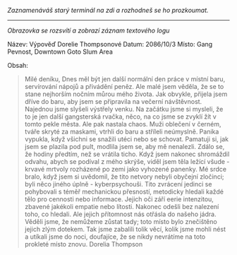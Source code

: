 _Zaznamenáváš starý terminál na zdi a rozhodneš se ho prozkoumat._

---

_Obrazovka se rozsvítí a zobrazí záznam textového logu_

Název: Výpověď Dorelie Thompsonové
Datum: 2086/10/3
Místo: Gang Pevnost, Downtown Goto Slum Area

Obsah:

> Milé deníku,
> Dnes měl být jen další normální den práce v místní baru, servírování nápojů a přivádění peněz. Ale malé jsem věděla, že se to stane nejhorším nočním můrou mého života.
> Jak obvykle, přijela jsem dříve do baru, aby jsem se připravila na večerní návštěvnost. Najednou jsme slyšeli výstřely venku. Na začátku jsme si mysleli, že to je jen další gangsterská rvačka, něco, na co jsme se zvyklí žít v tomto pekle města.
> Ale pak nastala chaos. Muži oblečení v černém, tváře skryté za maskami, vtrhli do baru a stříleli neúmyslně. Panika vypukla, když všichni se snažili utéci nebo se schovat. Pamatuji si, jak jsem se plazila pod pult, modlila jsem se, aby mě nenalezli.
> Zdálo se, že hodiny předtím, než se vrátila ticho. Když jsem nakonec shromáždil odvahu, abych se podíval z mého skrýše, viděl jsem těla ležící všude - krvavé mrtvoly rozházené po zemi jako vyhozené panenky. Mé srdce bralo, když jsem si uvědomil, že tito netvory nebyli obyčejní zločinci; byli něco jiného úplně - kyberpsychouši.
> Tito zvrácení jedinci se pohybovali s téměř mechanickou přesností, metodicky hledali každé tělo pro cennosti nebo informace. Jejich oči září eerie intenzitou, zbavené jakékoli empatie nebo lítosti.
> Nakonec odešli bez nalezení toho, co hledali. Ale jejich přítomnost nás otřásla do našeho jádra. Věděli jsme, že nemůžeme zůstat tady; toto místo bylo znečištěno jejich zlým dotekem. Tak jsme zabalili tolik věcí, kolik jsme mohli nést a utíkali jsme do noci, doufajíce, že se nikdy nevrátíme na toto prokleté místo znovu.
> Dorelia Thompson
